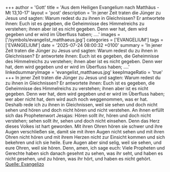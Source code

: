 +++
author = 'Gott'
title = 'Aus dem Heiligen Evangelium nach Matthäus - Mt 13,10-17'
layout = 'post'
description = 'In jener Zeit traten die Jünger zu Jesus und sagten: Warum redest du zu ihnen in Gleichnissen? Er antwortete ihnen: Euch ist es gegeben, die Geheimnisse des Himmelreichs zu verstehen; ihnen aber ist es nicht gegeben. Denn wer hat, dem wird gegeben und er wird im Überfluss haben; ....'
images = ['/symbols/evangelist_matthaeus.jpg']
categories = ['EVANGELIUM']
tags = ['EVANGELIUM']
date = '2025-07-24 08:00:32 +0100'
summary = 'In jener Zeit traten die Jünger zu Jesus und sagten: Warum redest du zu ihnen in Gleichnissen? Er antwortete ihnen: Euch ist es gegeben, die Geheimnisse des Himmelreichs zu verstehen; ihnen aber ist es nicht gegeben. Denn wer hat, dem wird gegeben und er wird im Überfluss haben; ....'
linkedsummaryImage = 'evangelist_matthaeus.jpg'
keepImageRatio = 'true'
+++
In jener Zeit traten die Jünger zu Jesus und sagten: Warum redest du zu ihnen in Gleichnissen?
Er antwortete ihnen: Euch ist es gegeben, die Geheimnisse des Himmelreichs zu verstehen; ihnen aber ist es nicht gegeben.
Denn wer hat, dem wird gegeben und er wird im Überfluss haben; wer aber nicht hat, dem wird auch noch weggenommen, was er hat.<!--more-->
Deshalb rede ich zu ihnen in Gleichnissen, weil sie sehen und doch nicht sehen und hören und doch nicht hören und nicht verstehen.
An ihnen erfüllt sich das Prophetenwort Jesajas: Hören sollt ihr, hören und doch nicht verstehen; sehen sollt ihr, sehen und doch nicht einsehen.
Denn das Herz dieses Volkes ist hart geworden. Mit ihren Ohren hören sie schwer und ihre Augen verschließen sie, damit sie mit ihren Augen nicht sehen und mit ihren Ohren nicht hören und mit ihrem Herzen nicht zur Einsicht kommen und sich bekehren und ich sie heile.
Eure Augen aber sind selig, weil sie sehen, und eure Ohren, weil sie hören.
Denn, amen, ich sage euch: Viele Propheten und Gerechte haben sich danach gesehnt zu sehen, was ihr seht, und haben es nicht gesehen, und zu hören, was ihr hört, und haben es nicht gehört.<br> [Quelle: Evangelizo](https://evangeliumtagfuertag.org/DE/gospel)